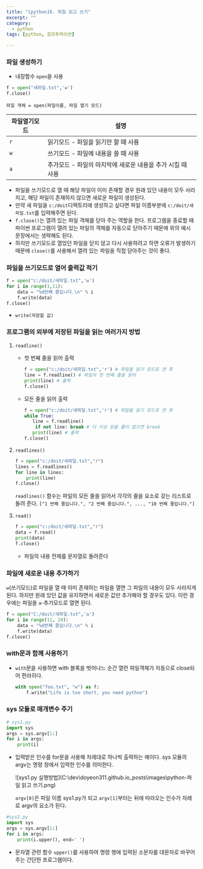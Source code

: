 ```yaml
---
title: "[python]6. 파일 읽고 쓰기"
excerpt: ""
category:
  - python
tags: [python, 점프투파이썬]

---
```


### 파일 생성하기

- 내장함수 `open`을 사용

```python
f = open("새파일.txt",'w')
f.close()
```

```
파일 객체 = open(파일이름, 파일 열기 모드)
```

| 파일열기모드 | 설명                                                       |
| ------------ | ---------------------------------------------------------- |
| `r`          | 읽기모드 - 파일을 읽기만 할 때 사용                        |
| `w`          | 쓰기모드 - 파일에 내용을 쓸 때 사용                        |
| `a`          | 추가모드 - 파일의 마지막에 새로운 내용을 추가 시킬 때 사용 |

- 파일을 쓰기모드로 열 때 해당 파일이 이미 존재할 경우 원래 있던 내용이 모두 사라지고, 해당 파일이 존재하지 않으면 새로운 파일이 생성된다.
- 만약 새 파일을 `c:/doit`디렉토리에 생성하고 싶다면 파일 이름부분에 `c:/doit/새파일.txt`를 입력해주면 된다.
- `f.close()`는 열려 있는 파일 객체를 닫아 주는 역할을 한다. 프로그램을 종료할 때 파이썬 프로그램이 열려 있는 파일의 객체를 자동으로 닫아주기 때문에 위의 예시 문장에서는 생략해도 된다. 
- 하지만 쓰기모드로 열었던 파일을 닫지 않고 다시 사용하려고 하면 오류가 발생하기 때문에 `close()`를 사용해서 열려 있는 파일을 직접 닫아주는 것이 좋다.

### 파일을 쓰기모드로 열어 출력값 적기

```python
f = open("c:/doit/새파일.txt",'w')
for i in range(1,11):
    data = "%d번째 줄입니다.\n" % i
    f.write(data)
f.close()
```

- `write(저장할 값)`

### 프로그램의 외부에 저장된 파일을 읽는 여러가지 방법

1. `readline()` 

   - 첫 번째 줄을 읽어 출력

     ```python
     f = open("c:/doit/새파일.txt",'r') # 파일을 읽기 모드로 연 후
     line = f.readline() # 파일의 첫 번째 줄을 읽어
     print(line) # 출력
     f.close()
     ```

   - 모든 줄을 읽어 출력

     ```python
     f = open("c:/doit/새파일.txt",'r') # 파일을 읽기 모드로 연 후
     while True:
     	line = f.readline()
         if not line: break # 더 이상 읽을 줄이 없으면 break
     	print(line) # 출력
     f.close()
     ```

2. `readlines()`

   ```python
   f = open("c:/doit/새파일.txt","r")
   lines = f.readlines()
   for line in lines:
       print(line)
   f.close()
   ```

   `readlines()` 함수는 파일의 모든 줄을 읽어서 각각의 줄을 요소로 갖는 리스트로 돌려 준다. `["1 번째 줄입니다.", "2 번째 줄입니다.", ..., "10 번째 줄입니다."]`

3. `read()`

   ```python
   f = open("c:/doit/새파일.txt","r")
   data = f.read()
   print(data)
   f.close()
   ```

   - 파일의 내용 전체를 문자열로 돌려준다

###  파일에 새로운 내용 추가하기

`w`(쓰기모드)로 파일을 열 때 이미 존재하는 파일을 열면 그 파일의 내용이 모두 사라지게 된다. 하지만 원래 있던 값을 유지하면서 새로운 값만 추가해야 할 경우도 있다. 이런 경우에는 파일을 `a`-추가모드로 열면 된다. 

```python
f = open("C:/doit/새파일.txt",'a')
for i in range(11, 20):
    data = "%d번째 줄입니다.\n" % i
    f.write(data)
f.close()
```

### with문과 함께 사용하기

- `with`문을 사용하면 with 블록을 벗어나느 순간 열런 파일객체가 자동으로 close되어 편라히다.

  ```python
  with open("foo.txt", "w") as f:
      f.write("Life is too short, you need python")
  ```

  

### sys 모듈로 매개변수 주기

```python
# sys1.py
import sys
args = sys.argv[1:]
for i in args:
    print(i) 
```

- 입력받은 인수를 for문을 사용해 차례대로 하나씩 출력하는 예이다. sys 모듈의 argv는 명령 창에서 입력한 인수를 의미한다.

  ![sys1.py 실행방법](C:\dev\doyeon311.github.io\_posts\images\python-파일 읽고 쓰기.png)

  `argv[0]`은 파일 이름 sys1.py가 되고 `argv[1]`부터는 뒤에 따라오는 인수가 자례로 argv의 요소가 된다.



```python
#sys2.py
import sys
args = sys.argv[1:]
for i in args:
    print(i.upper(), end=' ')
```

- 문자열 관련 함수 `upper()`를 사용하여 명령 행에 입력된 소문자를 대문자로 바꾸어 주는 간단한 프로그램이다.

